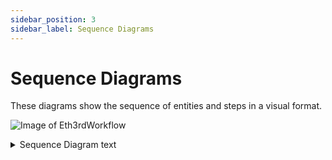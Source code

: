 ```yaml
---
sidebar_position: 3
sidebar_label: Sequence Diagrams
---
```


# Sequence Diagrams

These diagrams show the sequence of entities and steps in a visual format.

![Image of Eth3rdWorkflow](/img/tutorial/Eth3rdEye.svg)

<details>

<summary>Sequence Diagram text</summary>

This diagram was created using the following text at [SequenceDiagram.org](https://sequencediagram.org)
```
title Eth3rdEye

actor Tasker
actor Psychic

Tasker->Frontend: Select secret target
note over Frontend: Create salt and \ntarget commitment
Frontend->Eth3rdEye.sol: Invoke\ncreateSession
note over Eth3rdEye.sol: Save Session
Psychic->Eth3rdEye.sol: Invoke\nsubmitPrediction

Tasker->Eth3rdEye.sol: Invoke\nrevealTarget
note over Eth3rdEye.sol: Check target\nmatches commitment
note over Eth3rdEye.sol: Save target in Session
Psychic->Eth3rdEye.sol: Invoke\nclaimAccuracy
note over Eth3rdEye.sol: Check prediction\nmatches target
note over Eth3rdEye.sol: Save accuracy
```

</details>
